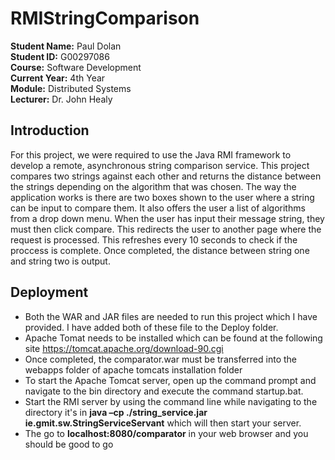 # RMIStringComparison

**Student Name:** Paul Dolan    
**Student ID:** G00297086    
**Course:** Software Development    
**Current Year:** 4th Year    
**Module:** Distributed Systems    
**Lecturer:** Dr. John Healy    

## Introduction
For this project, we were required to use the Java RMI framework to develop a remote, asynchronous string
comparison service. This project compares two strings against each other and returns the distance between the 
strings depending on the algorithm that was chosen. The way the application works is there are two boxes shown 
to the user where a string can be input to compare them. It also offers the user a list of algorithms from a drop down menu.
When the user has input their message string, they must then click compare. This redirects the user to another page where 
the request is processed. This refreshes every 10 seconds to check if the proccess is complete. Once completed, the distance 
between string one and string two is output.


## Deployment
- Both the WAR and JAR files are needed to run this project which I have provided. I have added both of these file to the Deploy folder.    
- Apache Tomat needs to be installed which can be found at the following site https://tomcat.apache.org/download-90.cgi    
-  Once completed, the comparator.war must be transferred into the webapps folder of apache tomcats installation folder    
- To start the Apache Tomcat server, open up the command prompt and navigate to the bin directory and execute the command startup.bat.
- Start the RMI server by using the command line while navigating to the directory it's in **java –cp ./string_service.jar ie.gmit.sw.StringServiceServant** which will then start your server.   
- The go to **localhost:8080/comparator** in your web browser and you should be good to go
